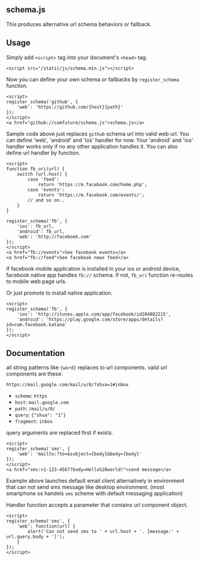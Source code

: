 schema.js
---------

This produces alternative url schema behaviors or fallback.

Usage
-----

Simply add `<script>` tag into your document's `<head>` tag.

    <script src="/static/js/schema.min.js"></script>

Now you can define your own schema or fallbacks by `register_schema` function.

    <script>
    register_schema('github', {
        'web': 'https://github.com/{host}{path}'
    });
    </script>
    <a href="github://comfuture/schema.js">schema.js</a>

Sample code above just replaces `github` schema url into valid web url.
You can define 'web', 'android' and 'ios' handler for now. Your 'android' and
'ios' handler works only if no any other application handles it.
You can also define url handler by function.

    <script>
    function fb_uri(url) {
        switch (url.host) {
            case 'feed':
                return 'https://m.facebook.com/home.php';
            case 'events':
                return 'https://m.facebook.com/events/';
            // and so on..
        }
    }

    register_schema('fb', {
        'ios': fb_url,
        'android': fb_url,
        'web': 'http://facebook.com'
    });
    </script>
    <a href="fb://events">See facebook events</a>
    <a href="fb://feed">See facebook news feed</a>

If facebook mobile application is installed in your ios or android device,
facebook native app handles `fb://` schema. If not, `fb_uri` function re-routes
to mobile web page urls.

Or just promote to install native application.

    <script>
    register_schema('fb', {
        'ios': 'http://itunes.apple.com/app/facebook/id284882215',
        'android': 'https://play.google.com/store/apps/details?id=com.facebook.katana'
    });
    </script>

Documentation
-------------

all string patterns like `{word}` replaces to url components. valid url
components are these:

    https://mail.google.com/mail/u/0/?shva=1#inbox

* `scheme`: `https`
* `host`: `mail.google.com`
* `path`: `/mail/u/0/`
* `query`: `{"shva": "1"}`
* `fragment`: `inbox`

query arguments are replaced first if exists.

    <script>
    register_schema('sms', {
        'web': 'mailto:?to=&subject={body}&body={body}'
    });
    </script>
    <a href="sms:+1-123-4567?body=Hello%20world!">send message</a>

Example above launches default email client alternatively in environment
that can not send sms message like desktop environment.
(most smartphone os handels `sms` scheme with default messaging application)

Handler function accepts a parameter that contains url component object.

    <script>
    register_schema('sms', {
        'web': function(url) {
            alert('Can not send sms to ' + url.host + '. [message:' + url.query.body + ']');
        }
    });
    </script>
